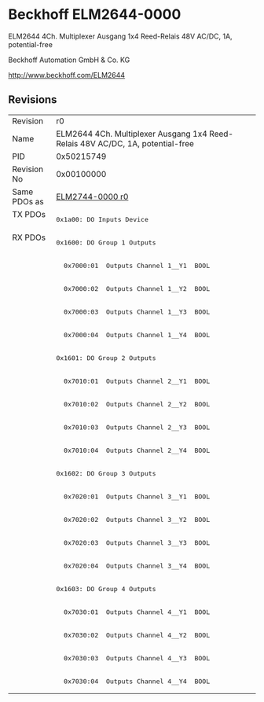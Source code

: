 # Beckhoff ELM2644-0000

ELM2644 4Ch. Multiplexer Ausgang 1x4 Reed-Relais 48V AC/DC, 1A, potential-free

Beckhoff Automation GmbH & Co. KG

http://www.beckhoff.com/ELM2644

## Revisions
<table>
<tr >
<td>Revision</td>
<td><div class="foo">r0</div></td>
</tr>
<tr >
<td>Name</td>
<td><div class="foo">ELM2644 4Ch. Multiplexer Ausgang 1x4 Reed-Relais 48V AC/DC, 1A, potential-free</div></td>
</tr>
<tr >
<td>PID</td>
<td><div class="foo">0x50215749</div></td>
</tr>
<tr >
<td>Revision No</td>
<td>0x00100000</td>
</tr>
<tr >
<td>Same PDOs as</td>
<td><a href="ELM2744-0000">ELM2744-0000 r0</a></td>
</tr>
<tr class="txpdo pdosection">
<td rowspan=1 valign=top>TX PDOs</td>
<td><pre>0x1a00: DO Inputs Device</pre></td>
<td></td>
</tr>
<tr class="rxpdo pdosection">
<td rowspan=20 valign=top>RX PDOs</td>
<td><pre>0x1600: DO Group 1 Outputs</pre></td>
<td></td>
</tr>
<tr class="rxpdo">
<td><pre>  0x7000:01  Outputs Channel 1__Y1  BOOL</pre></td>
</tr>
<tr class="rxpdo">
<td><pre>  0x7000:02  Outputs Channel 1__Y2  BOOL</pre></td>
</tr>
<tr class="rxpdo">
<td><pre>  0x7000:03  Outputs Channel 1__Y3  BOOL</pre></td>
</tr>
<tr class="rxpdo">
<td><pre>  0x7000:04  Outputs Channel 1__Y4  BOOL</pre></td>
</tr>
<tr class="rxpdo pdosection">
<td><pre>0x1601: DO Group 2 Outputs</pre></td>
</tr>
<tr class="rxpdo">
<td><pre>  0x7010:01  Outputs Channel 2__Y1  BOOL</pre></td>
</tr>
<tr class="rxpdo">
<td><pre>  0x7010:02  Outputs Channel 2__Y2  BOOL</pre></td>
</tr>
<tr class="rxpdo">
<td><pre>  0x7010:03  Outputs Channel 2__Y3  BOOL</pre></td>
</tr>
<tr class="rxpdo">
<td><pre>  0x7010:04  Outputs Channel 2__Y4  BOOL</pre></td>
</tr>
<tr class="rxpdo pdosection">
<td><pre>0x1602: DO Group 3 Outputs</pre></td>
</tr>
<tr class="rxpdo">
<td><pre>  0x7020:01  Outputs Channel 3__Y1  BOOL</pre></td>
</tr>
<tr class="rxpdo">
<td><pre>  0x7020:02  Outputs Channel 3__Y2  BOOL</pre></td>
</tr>
<tr class="rxpdo">
<td><pre>  0x7020:03  Outputs Channel 3__Y3  BOOL</pre></td>
</tr>
<tr class="rxpdo">
<td><pre>  0x7020:04  Outputs Channel 3__Y4  BOOL</pre></td>
</tr>
<tr class="rxpdo pdosection">
<td><pre>0x1603: DO Group 4 Outputs</pre></td>
</tr>
<tr class="rxpdo">
<td><pre>  0x7030:01  Outputs Channel 4__Y1  BOOL</pre></td>
</tr>
<tr class="rxpdo">
<td><pre>  0x7030:02  Outputs Channel 4__Y2  BOOL</pre></td>
</tr>
<tr class="rxpdo">
<td><pre>  0x7030:03  Outputs Channel 4__Y3  BOOL</pre></td>
</tr>
<tr class="rxpdo">
<td><pre>  0x7030:04  Outputs Channel 4__Y4  BOOL</pre></td>
</tr>
</table>
